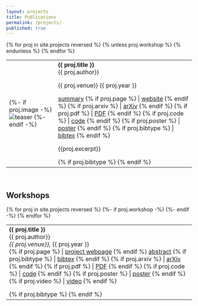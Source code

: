 ```yaml
---
layout: projects
title: Publications
permalink: /projects/
published: true
---
```


<table class="projlist">
{% for proj in site.projects reversed %}
<tr>
  {% unless proj.workshop %}
    <td class="projimg">
     {%- if proj.image -%}
        <img src="/assets/img/{{ proj.image }}" alt="teaser"/>
     {%- endif -%}
    </td>
    <td class="projtext">
        <strong>{{ proj.title }}</strong> <br>
        <span class="projauthor">{{ proj.author}}</span> <br>
        <p class="projvenue">{{ proj.venue}} {{ proj.year }}</p>
        <div class='projbutton'>
          <a href="javascript:toggleblock('{{proj.bibname}}-abs')">summary</a>
          {% if proj.page %} | <a href="{{proj.page}}" target="_blank">website</a> {% endif %}
          {% if proj.arxiv %} | <a href="{{proj.arxiv}}" target="_blank">arXiv</a> {% endif %}
          {% if proj.pdf %} | <a href="{{proj.pdf}}" target="_blank">PDF</a> {% endif %}
          {% if proj.code %} | <a href="{{proj.code}}" target="_blank">code</a> {% endif %}
          {% if proj.poster %} | <a href="{{site.url}}/assets/download/{{proj.poster}}" target="_blank">poster</a> {% endif %}
          {% if proj.bibtype %} | <a href="javascript:toggleblock('{{proj.bibname}}-bib')">bibtex</a> {% endif %}
        </div>
        <p class='abstract'>
            <span id='{{proj.bibname}}-abs' style="display:block;"> {{proj.excerpt}}</span>
        </p>
        {% if proj.bibtype %}
        <pre xml:space='preserve' class='bib' id='{{proj.bibname}}-bib' style="display:none;">@{{proj.bibtype}}&#123;{{proj.bibname}},
    title=&#123;{{proj.title}}},
    author=&#123;{{proj.bibauthor}}},
    booktitle=&#123;{{proj.bibbook}}},
    year=&#123;{{proj.year}}}}
{{proj.bib}}</pre>
        {% endif %}
    </td>
  {% endunless %}
</tr>
{% endfor %}
</table>

<br>
<h2>Workshops</h2>

<table class="wksplist">
{% for proj in site.projects reversed %}
<tr>
  {%- if proj.workshop -%}
    <td class="projtext">
        <strong>{{ proj.title }}</strong> <br>
        <span>{{ proj.author}}</span> <br>
        <em>{{ proj.venue}},</em> {{ proj.year }} <br>
        <div class='projbutton'>
          {% if proj.page %} | <a href="{{proj.page}}" target="_blank">project webpage</a> {% endif %}
          <a href="javascript:toggleblock('{{proj.bibname}}-abs')">abstract</a>
          {% if proj.bibtype %} | <a href="javascript:toggleblock('{{proj.bibname}}-bib')">bibtex</a> {% endif %}
          {% if proj.arxiv %} | <a href="{{proj.arxiv}}" target="_blank">arXiv</a> {% endif %}
          {% if proj.pdf %} | <a href="{{proj.pdf}}" target="_blank">PDF</a> {% endif %}
          {% if proj.code %} | <a href="{{proj.code}}" target="_blank">code</a> {% endif %}
          {% if proj.poster %} | <a href="{{site.url}}/download/{{proj.poster}}" target="_blank">poster</a> {% endif %}
          {% if proj.video %} | <a href="{{proj.video}}" target="_blank">video</a> {% endif %}
        </div>
        <p class='abstract'>
            <i id='{{proj.bibname}}-abs' style="display:none;"> {{proj.excerpt}}</i>
        </p>
        {% if proj.bibtype %}
        <pre xml:space='preserve' class='bib' id='{{proj.bibname}}-bib' style="display:none;">@{{proj.bibtype}}&#123;{{proj.bibname}},
    title=&#123;{{proj.title}}},
    author=&#123;{{proj.bibauthor}}},
    booktitle=&#123;{{proj.bibbook}}},
    year=&#123;{{proj.year}}}}
{{proj.bib}}</pre>
        {% endif %}
    </td>
  {%- endif -%}
</tr>
{% endfor %}
</table>




